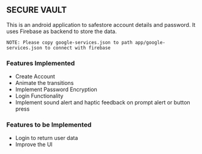 ## SECURE VAULT

This is an android application to safestore account details and password.
It uses Firebase as backend to store the data.

`NOTE: Please copy google-services.json to path app/google-services.json to connect with firebase`

### Features Implemented
- Create Account
- Animate the transitions
- Implement Password Encryption
- Login Functionality
- Implement sound alert and haptic feedback on prompt alert or button press

### Features to be Implemented
- Login to return user data
- Improve the UI